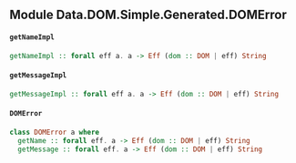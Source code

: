 ## Module Data.DOM.Simple.Generated.DOMError

#### `getNameImpl`

``` purescript
getNameImpl :: forall eff a. a -> Eff (dom :: DOM | eff) String
```

#### `getMessageImpl`

``` purescript
getMessageImpl :: forall eff a. a -> Eff (dom :: DOM | eff) String
```

#### `DOMError`

``` purescript
class DOMError a where
  getName :: forall eff. a -> Eff (dom :: DOM | eff) String
  getMessage :: forall eff. a -> Eff (dom :: DOM | eff) String
```


